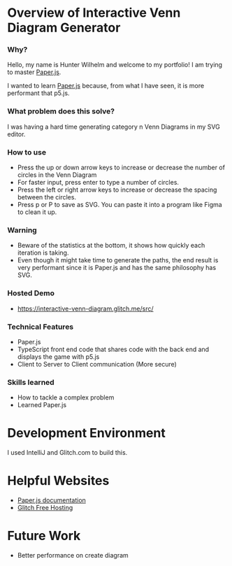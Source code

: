 # Overview of Interactive Venn Diagram Generator

### Why?

Hello, my name is Hunter Wilhelm and welcome to my portfolio! I am trying to master [Paper.js](http://paperjs.org/).

I wanted to learn [Paper.js](http://paperjs.org/) because, from what I have seen, it is more performant that p5.js.

### What problem does this solve?

I was having a hard time generating category n Venn Diagrams in my SVG editor.

### How to use

* Press the up or down arrow keys to increase or decrease the number of circles in the Venn Diagram
* For faster input, press enter to type a number of circles.
* Press the left or right arrow keys to increase or decrease the spacing between the circles.
* Press p or P to save as SVG. You can paste it into a program like Figma to clean it up.

### Warning

* Beware of the statistics at the bottom, it shows how quickly each iteration is taking.
* Even though it might take time to generate the paths, the end result is very performant since it is Paper.js and has
  the same philosophy has SVG.

### Hosted Demo

* https://interactive-venn-diagram.glitch.me/src/

### Technical Features

* Paper.js
* TypeScript front end code that shares code with the back end and displays the game with p5.js
* Client to Server to Client communication (More secure)

### Skills learned

* How to tackle a complex problem
* Learned Paper.js

# Development Environment

I used IntelliJ and Glitch.com to build this.

# Helpful Websites

* [Paper.js documentation](http://paperjs.org/)
* [Glitch Free Hosting](http://glitch.com/)

# Future Work

* Better performance on create diagram
